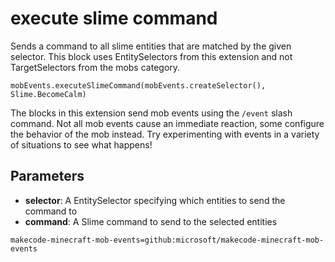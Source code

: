 # execute slime command

Sends a command to all slime entities that are matched by the given selector. This
block uses EntitySelectors from this extension and not TargetSelectors from the mobs
category.

```sig
mobEvents.executeSlimeCommand(mobEvents.createSelector(), Slime.BecomeCalm)
```

The blocks in this extension send mob events using the `/event` slash command. Not all mob
events cause an immediate reaction, some configure the behavior of the mob instead. Try
experimenting with events in a variety of situations to see what happens!

## Parameters

* **selector**: A EntitySelector specifying which entities to send the command to
* **command**: A Slime command to send to the selected entities

```package
makecode-minecraft-mob-events=github:microsoft/makecode-minecraft-mob-events
```
